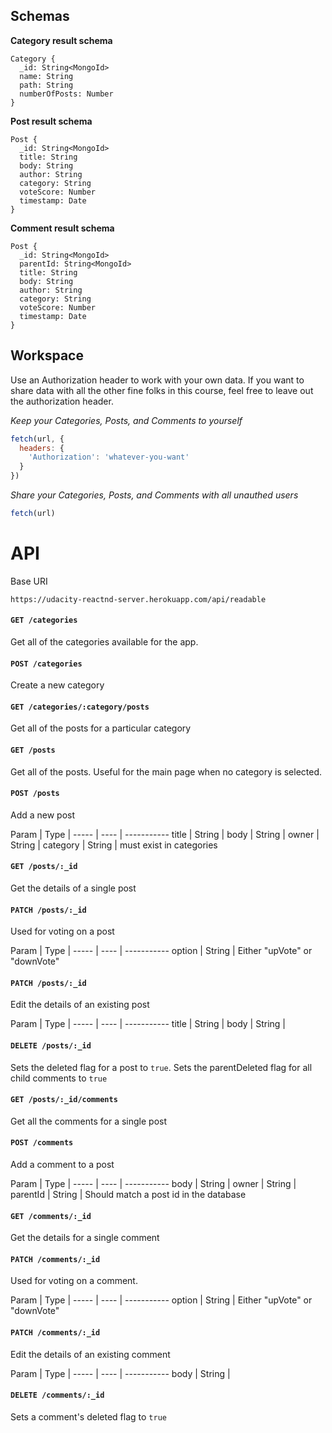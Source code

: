 ## Schemas

**Category result schema**

```
Category {
  _id: String<MongoId>
  name: String
  path: String
  numberOfPosts: Number
}
```

**Post result schema**

```
Post {
  _id: String<MongoId>
  title: String
  body: String
  author: String
  category: String
  voteScore: Number
  timestamp: Date
}
```

**Comment result schema**

```
Post {
  _id: String<MongoId>
  parentId: String<MongoId>
  title: String
  body: String
  author: String
  category: String
  voteScore: Number
  timestamp: Date
}
```

## Workspace

Use an Authorization header to work with your own data. If you want to share data with all the other fine folks in this course, feel free to leave out the authorization header.

_Keep your Categories, Posts, and Comments to yourself_

```js
fetch(url, {
  headers: {
    'Authorization': 'whatever-you-want'
  }
})
```

_Share your Categories, Posts, and Comments with all unauthed users_

```js
fetch(url)
```

# API

Base URI

`https://udacity-reactnd-server.herokuapp.com/api/readable`

#### `GET /categories`

Get all of the categories available for the app.

#### `POST /categories`

Create a new category

#### `GET /categories/:category/posts`

Get all of the posts for a particular category

#### `GET /posts`

Get all of the posts. Useful for the main page when no category is selected.

#### `POST /posts`

Add a new post

Param | Type |
----- | ---- | -----------
title | String |
body | String |
owner | String |
category | String | must exist in categories

#### `GET /posts/:_id`

Get the details of a single post

#### `PATCH /posts/:_id`

Used for voting on a post

Param | Type |
----- | ---- | -----------
option | String | Either "upVote" or "downVote"

#### `PATCH /posts/:_id`

Edit the details of an existing post

Param | Type |
----- | ---- | -----------
title | String |
body | String |

#### `DELETE /posts/:_id`

Sets the deleted flag for a post to `true`. Sets the parentDeleted flag for all child comments to `true`

#### `GET /posts/:_id/comments`

Get all the comments for a single post

#### `POST /comments`

Add a comment to a post

Param | Type |
----- | ---- | -----------
body | String |
owner | String |
parentId | String<MongoId> | Should match a post id in the database

#### `GET /comments/:_id`

Get the details for a single comment

#### `PATCH /comments/:_id`

Used for voting on a comment.

Param | Type |
----- | ---- | -----------
option | String | Either "upVote" or "downVote"

#### `PATCH /comments/:_id`

Edit the details of an existing comment

Param | Type |
----- | ---- | -----------
body | String |

#### `DELETE /comments/:_id`

Sets a comment's deleted flag to `true`
